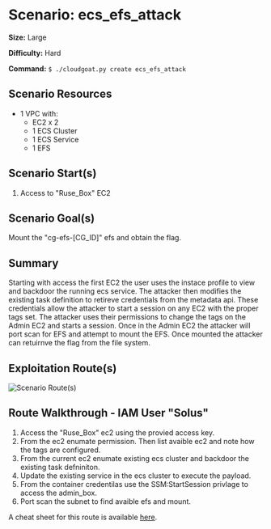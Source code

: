 # Scenario: ecs_efs_attack

**Size:** Large

**Difficulty:** Hard

**Command:** `$ ./cloudgoat.py create ecs_efs_attack`

## Scenario Resources

- 1 VPC with:
	- EC2 x 2
	- 1 ECS Cluster
	- 1 ECS Service 
	- 1 EFS

## Scenario Start(s)

1. Access to "Ruse_Box" EC2

## Scenario Goal(s)

Mount the "cg-efs-[CG_ID]" efs and obtain the flag.

## Summary

Starting with access the first EC2 the user uses the instace profile to view and backdoor the running ecs service. The attacker then modifies the existing task definition to retireve credentials from the metadata api. These credentials allow the attacker to start a session on any EC2 with the proper tags set. The attacker uses their permissions to change the tags on the Admin EC2 and starts a session. Once in the Admin EC2 the attacker will port scan for EFS and attempt to mount the EFS. Once mounted the attacker can retuirnve the flag from the file system.

## Exploitation Route(s)

![Scenario Route(s)](https://app.lucidchart.com/publicSegments/view/cf6f134d-7e28-4561-9cbb-b50e6666468d/image.png)

## Route Walkthrough - IAM User "Solus"

1. Access the "Ruse_Box" ec2 using the provied access key.
2. From the ec2 enumate permission. Then list avaible ec2 and note how the tags are configured.
3. From the current ec2 enumate existing ecs cluster and backdoor the existing task defniniton.
4. Update the existing service in the ecs cluster to execute the payload.
5. From the container credentilas use the SSM:StartSession privlage to access the admin_box.
6. Port scan the subnet to find avaible efs and mount.

A cheat sheet for this route is available [here](./cheat_sheet_solus.md).